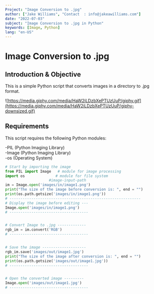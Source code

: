 ```yaml
---
Project: "Image Conversion to .jpg"
author: ["Jake Williams", "Contact  : info@jakeawilliams.com"]
date: "2022-07-03"
subject: "Image Conversion to .jpg in Python"
keywords: [Image, Python]
lang: "en-US"
---
```

# Image Conversion to .jpg

## Introduction & Objective

This is a simple Python script that converts images in a directory to .jpg format.

![https://media.giphy.com/media/HaW2iLDzbXePTUzUuP/giphy.gif](https://media.giphy.com/media/HaW2iLDzbXePTUzUuP/giphy-downsized.gif)
## Requirements

This script requires the following Python modules:

-PIL (Python Imaging Library) <br>
-Image (Python Imaging Library) <br>
-os (Operating System)

```python
# Start by importing the image
from PIL import Image   # module for image processing
import os              # module for file system
                    #image-input-path
im = Image.open('images/in/image1.png')
print("The size of the image before conversion is: ", end = "")
print(os.path.getsize('images/in/image1.png'))
# ------------------------------------------------------------
# Display the image before editing ---
Image.open('images/in/image1.png') 
# ------------------------------------


# Convert Image to .jpg -------------
rgb_im = im.convert('RGB')
# ------------------------------------


# Save the image --------------------
rgb_im.save('images/out/image1.jpg')
print("The size of the image after conversion is: ", end = "")
print(os.path.getsize('images/out/image1.jpg'))
# ------------------------------------


# Open the converted image ---------
Image.open('images/out/image1.jpg') 
# ------------------------------------
